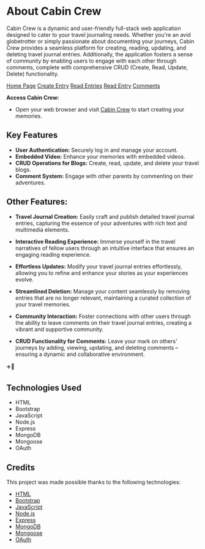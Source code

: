 # About Cabin Crew

Cabin Crew is a dynamic and user-friendly full-stack web application designed to cater to your travel journaling needs. Whether you're an avid globetrotter or simply passionate about documenting your journeys, Cabin Crew provides a seamless platform for creating, reading, updating, and deleting travel journal entries. Additionally, the application fosters a sense of community by enabling users to engage with each other through comments, complete with comprehensive CRUD (Create, Read, Update, Delete) functionality.

[Home Page](https://i.imgur.com/0Zg5uhE.png)
[Create Entry](https://i.imgur.com/wfYVlui.png)
[Read Entries](https://i.imgur.com/r52s2kS.png)
[Read Entry](https://i.imgur.com/keftODd.png)
[Comments](https://i.imgur.com/AK90pmG.png)

**Access Cabin Crew:**
   - Open your web browser and visit [Cabin Crew](https://calm-pink-betta-tie.cyclic.app/) to start creating your memories.


## Key Features

- **User Authentication:** Securely log in and manage your account.
- **Embedded Video:** Enhance your memories with embedded videos.
- **CRUD Operations for Blogs:** Create, read, update, and delete your travel blogs.
- **Comment System:** Engage with other parents by commenting on their adventures.

## Other Features:

- **Travel Journal Creation:**
  Easily craft and publish detailed travel journal entries, capturing the essence of your adventures with rich text and multimedia elements.

- **Interactive Reading Experience:**
  Immerse yourself in the travel narratives of fellow users through an intuitive interface that ensures an engaging reading experience.

- **Effortless Updates:**
  Modify your travel journal entries effortlessly, allowing you to refine and enhance your stories as your experiences evolve.

- **Streamlined Deletion:**
  Manage your content seamlessly by removing entries that are no longer relevant, maintaining a curated collection of your travel memories.

- **Community Interaction:**
  Foster connections with other users through the ability to leave comments on their travel journal entries, creating a vibrant and supportive community.

- **CRUD Functionality for Comments:**
  Leave your mark on others' journeys by adding, viewing, updating, and deleting comments – ensuring a dynamic and collaborative environment.

✈️📖

## Technologies Used

- HTML
- Bootstrap
- JavaScript
- Node.js
- Express
- MongoDB
- Mongoose
- OAuth

## Credits

This project was made possible thanks to the following technologies:

- [HTML](https://developer.mozilla.org/en-US/docs/Web/HTML)
- [Bootstrap](https://getbootstrap.com/)
- [JavaScript](https://developer.mozilla.org/en-US/docs/Web/JavaScript)
- [Node.js](https://nodejs.org/)
- [Express](https://expressjs.com/)
- [MongoDB](https://www.mongodb.com/)
- [Mongoose](https://mongoosejs.com/)
- [OAuth](https://oauth.net/)
